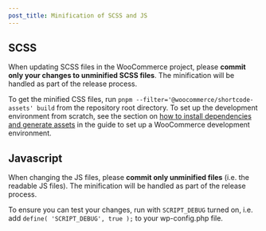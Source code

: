 ```yaml
---
post_title: Minification of SCSS and JS
---
```


## SCSS

When updating SCSS files in the WooCommerce project, please **commit only your changes to unminified SCSS files**. The minification will be handled as part of the release process.

To get the minified CSS files, run `pnpm --filter='@woocommerce/shortcode-assets' build` from the repository root directory. To set up the development environment from scratch, see the section on [how to install dependencies and generate assets](https://github.com/woocommerce/woocommerce/wiki/How-to-set-up-WooCommerce-development-environment#install-dependencies-and-generate-assets) in the guide to set up a WooCommerce development environment.

## Javascript

When changing the JS files, please **commit only unminified files** (i.e. the readable JS files). The minification will be handled as part of the release process.

To ensure you can test your changes, run with `SCRIPT_DEBUG` turned on, i.e. add `define( 'SCRIPT_DEBUG', true );` to your wp-config.php file.
